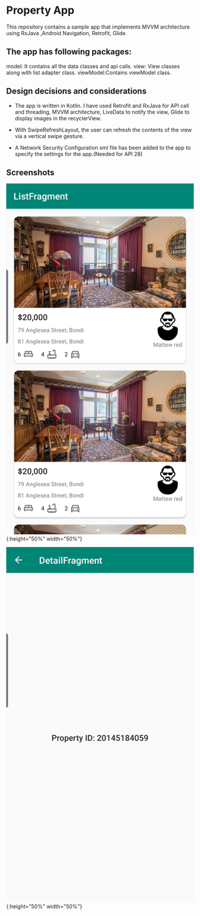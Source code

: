 # Property App

This repository contains a sample app that implements MVVM architecture using RxJava ,Android Navigation, Retrofit, Glide.

## The app has following packages:

model: It contains all the data classes and api calls.
view: View classes along with list adapter class.
viewModel:Contains viewModel class.

## Design decisions and considerations

* The app is written in Kotlin. I have used Retrofit and RxJava for API call and threading, MVVM architecture, LiveData to notify the view, Glide to display images in the recyclerView.

* With SwipeRefreshLayout, the user can refresh the contents of the view via a vertical swipe gesture.

* A Network Security Configuration xml file has been added to the app to specify the settings for the app.(Needed for API 28)

## Screenshots
![Alt text](/listFragment.jpg?raw=true "ListFragment"){:height="50%" width="50%"}

![Alt text](/detailFragment.jpg?raw=true "DetailFragment"){:height="50%" width="50%"}

